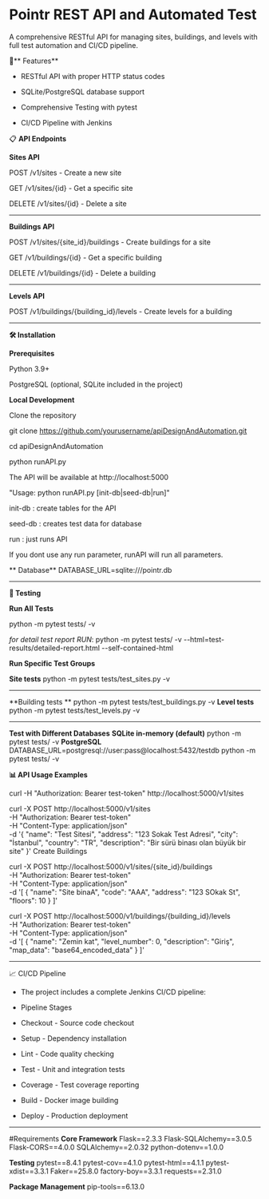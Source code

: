 # **Pointr REST API and Automated Test**
A comprehensive RESTful API for managing sites, buildings, and levels with full test automation and CI/CD pipeline.

🚀** Features**

- RESTful API with proper HTTP status codes

- SQLite/PostgreSQL database support

- Comprehensive Testing with pytest

- CI/CD Pipeline with Jenkins

📋 **API Endpoints**

**Sites API**

POST /v1/sites - Create a new site

GET /v1/sites/{id} - Get a specific site

DELETE /v1/sites/{id} - Delete a site


------------


**Buildings API**

POST /v1/sites/{site_id}/buildings - Create buildings for a site

GET /v1/buildings/{id} - Get a specific building

DELETE /v1/buildings/{id} - Delete a building


------------


**Levels API**

POST /v1/buildings/{building_id}/levels - Create levels for a building



------------



**🛠️ Installation**

**Prerequisites**

Python 3.9+

PostgreSQL (optional, SQLite included in the project)


**Local Development**

Clone the repository

git clone https://github.com/yourusername/apiDesignAndAutomation.git

cd apiDesignAndAutomation

python runAPI.py

The API will be available at http://localhost:5000

"Usage: python runAPI.py [init-db|seed-db|run]"

init-db : create tables for the API

seed-db : creates test data for database

run     : just runs API

If you dont use any run parameter, runAPI will run all parameters. 




** Database**
DATABASE_URL=sqlite:///pointr.db


------------



**🧪 Testing**

**Run All Tests**

python -m pytest tests/ -v

*for detail test report RUN*: 
python -m pytest tests/ -v --html=test-results/detailed-report.html --self-contained-html

**Run Specific Test Groups**

**Site tests**
python -m pytest tests/test_sites.py -v

------------
**Building tests  **
python -m pytest tests/test_buildings.py -v
**Level tests**
python -m pytest tests/test_levels.py -v


------------



**Test with Different Databases**
**SQLite in-memory (default)**
python -m pytest tests/ -v
**PostgreSQL**
DATABASE_URL=postgresql://user:pass@localhost:5432/testdb python -m pytest tests/ -v


**📊 API Usage Examples**

curl -H "Authorization: Bearer test-token" http://localhost:5000/v1/sites

curl -X POST http://localhost:5000/v1/sites \
  -H "Authorization: Bearer test-token" \
  -H "Content-Type: application/json" \
  -d '{
    "name": "Test Sitesi",
    "address": "123 Sokak Test Adresi",
    "city": "İstanbul",
    "country": "TR",
    "description": "Bir sürü binası olan büyük bir site"
  }'
Create Buildings

curl -X POST http://localhost:5000/v1/sites/{site_id}/buildings \
  -H "Authorization: Bearer test-token" \
  -H "Content-Type: application/json" \
  -d '[
    {
      "name": "Site binaA",
      "code": "AAA",
      "address": "123 SOkak St",
      "floors": 10
    }
  ]'


curl -X POST http://localhost:5000/v1/buildings/{building_id}/levels \
  -H "Authorization: Bearer test-token" \
  -H "Content-Type: application/json" \
  -d '[
    {
      "name": "Zemin kat",
      "level_number": 0,
      "description": "Giriş",
      "map_data": "base64_encoded_data"
    }
  ]'


------------



📈 CI/CD Pipeline

- The project includes a complete Jenkins CI/CD pipeline:

- Pipeline Stages

- Checkout - Source code checkout

- Setup - Dependency installation
- Lint - Code quality checking

- Test - Unit and integration tests

- Coverage - Test coverage reporting

- Build - Docker image building

- Deploy - Production deployment


------------


#Requirements
**Core Framework**
Flask==2.3.3
Flask-SQLAlchemy==3.0.5
Flask-CORS==4.0.0
SQLAlchemy==2.0.32
python-dotenv==1.0.0

**Testing**
pytest==8.4.1
pytest-cov==4.1.0
pytest-html==4.1.1
pytest-xdist==3.3.1
Faker==25.8.0
factory-boy==3.3.1
requests==2.31.0

**Package Management**
pip-tools==6.13.0
